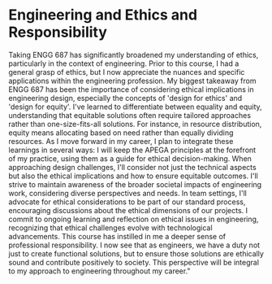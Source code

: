 # Engineering and  Ethics and Responsibility

<!-- How would you summarize what you learned about ethics, and/or
professional responsibility? What has been your one biggest
takeaway from ENGG 687? Going into your career, how will you
integrate these learnings? -->
Taking ENGG 687 has significantly broadened my understanding of ethics, particularly in the context of engineering. Prior to this course, I had a general grasp of ethics, but I now appreciate the nuances and specific applications within the engineering profession.
My biggest takeaway from ENGG 687 has been the importance of considering ethical implications in engineering design, especially the concepts of 'design for ethics' and 'design for equity'. I've learned to differentiate between equality and equity, understanding that equitable solutions often require tailored approaches rather than one-size-fits-all solutions. For instance, in resource distribution, equity means allocating based on need rather than equally dividing resources.
As I move forward in my career, I plan to integrate these learnings in several ways:
I will keep the APEGA principles at the forefront of my practice, using them as a guide for ethical decision-making.
When approaching design challenges, I'll consider not just the technical aspects but also the ethical implications and how to ensure equitable outcomes.
I'll strive to maintain awareness of the broader societal impacts of engineering work, considering diverse perspectives and needs.
In team settings, I'll advocate for ethical considerations to be part of our standard process, encouraging discussions about the ethical dimensions of our projects.
I commit to ongoing learning and reflection on ethical issues in engineering, recognizing that ethical challenges evolve with technological advancements.
This course has instilled in me a deeper sense of professional responsibility. I now see that as engineers, we have a duty not just to create functional solutions, but to ensure those solutions are ethically sound and contribute positively to society. This perspective will be integral to my approach to engineering throughout my career."
